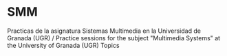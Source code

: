 # SMM
Practicas de la asignatura Sistemas Multimedia en la Universidad de Granada (UGR) / Practice sessions for the subject "Multimedia Systems" at the University of Granada (UGR)  Topics
